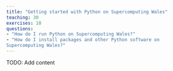 ```yaml
---
title: "Getting started with Python on Supercomputing Wales"
teaching: 30
exercises: 10
questions:
- "How do I run Python on Supercomputing Wales?"
- "How do I install packages and other Python software on
Supercomputing Wales?"
---
```


TODO: Add content
